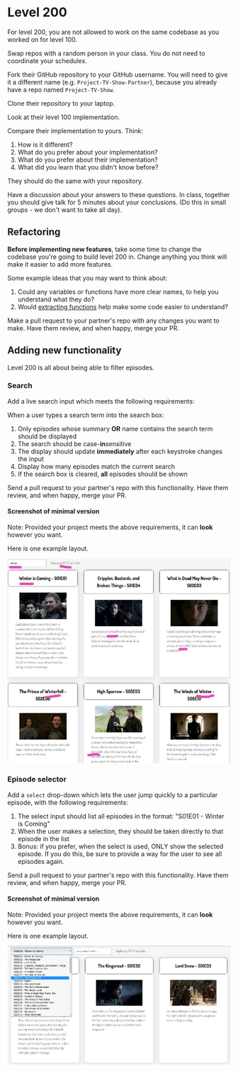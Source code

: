 # Level 200

For level 200, you are not allowed to work on the same codebase as you worked on for level 100.

Swap repos with a random person in your class. You do not need to coordinate your schedules.

Fork their GitHub repository to your GitHub username. You will need to give it a different name (e.g. `Project-TV-Show-Partner`), because you already have a repo named `Project-TV-Show`.

Clone their repository to your laptop.

Look at their level 100 implementation.

Compare their implementation to yours. Think:
1. How is it different?
2. What do you prefer about your implementation?
3. What do you prefer about their implementation?
4. What did you learn that you didn't know before?

They should do the same with your repository.

Have a discussion about your answers to these questions. In class, together you should give talk for 5 minutes about your conclusions. (Do this in small groups - we don't want to take all day).

## Refactoring

**Before implementing new features**, take some time to change the codebase you're going to build level 200 in. Change anything you think will make it easier to add more features.

Some example ideas that you may want to think about:
1. Could any variables or functions have more clear names, to help you understand what they do?
2. Would [extracting functions](https://code.visualstudio.com/docs/editor/refactoring) help make some code easier to understand?

Make a pull request to your partner's repo with any changes you want to make. Have them review, and when happy, merge your PR.

## Adding new functionality

Level 200 is all about being able to filter episodes.

### Search

Add a live search input which meets the following requirements:

When a user types a search term into the search box:
1. Only episodes whose summary **OR** name contains the search term should be displayed
2. The search should be case-**in**sensitive
3. The display should update **immediately** after each keystroke changes the input
4. Display how many episodes match the current search
5. If the search box is cleared, **all** episodes should be shown

Send a pull request to your partner's repo with this functionality. Have them review, and when happy, merge your PR.

#### Screenshot of minimal version

Note: Provided your project meets the above requirements, it can **look** however you want.

Here is one example layout.

![Screenshot of a website with a search term entered in the search box, and only matching episodes shown](example-screenshots/example-level-200-search.jpg)

### Episode selector

Add a `select` drop-down which lets the user jump quickly to a particular episode, with the following requirements:
1. The select input should list all episodes in the format: "S01E01 - Winter is Coming"
2. When the user makes a selection, they should be taken directly to that episode in the list
3. Bonus: if you prefer, when the select is used, ONLY show the selected episode. If you do this, be sure to provide a way for the user to see all episodes again.

Send a pull request to your partner's repo with this functionality. Have them review, and when happy, merge your PR.

#### Screenshot of minimal version 

Note: Provided your project meets the above requirements, it can **look** however you want.

Here is one example layout.

![Screenshot of a website with a drop-down listing all available episodes](example-screenshots/example-level-200-selector.jpg) 
      